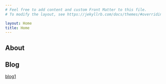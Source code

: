 ```yaml
---
# Feel free to add content and custom Front Matter to this file.
# To modify the layout, see https://jekyllrb.com/docs/themes/#overriding-theme-defaults

layout: Home
title: Home
---
```


## About
## Blog
[blog1](https://nghiahoang10.github.io/blog1/)